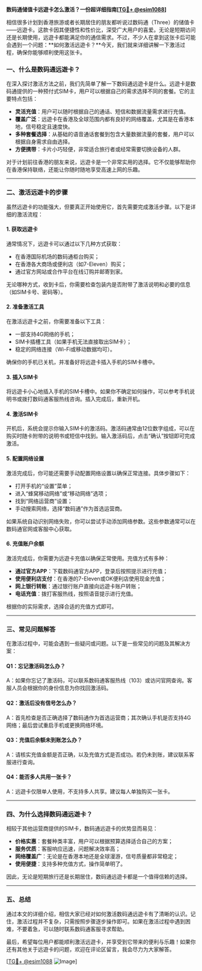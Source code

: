 **数码通储值卡远遊卡怎么激活？一份超详细指南[[TG💪+ @esim1088](https://t.me/s/esim1088)]**

相信很多计划到香港旅游或者长期居住的朋友都听说过数码通（Three）的储值卡——远遊卡。这款卡因其便捷性和性价比，深受广大用户的喜爱。无论是短期访问还是长期使用，远遊卡都能满足你的通信需求。不过，不少人在拿到这张卡后可能会遇到一个问题：**如何激活远遊卡？**今天，我们就来详细讲解一下激活过程，确保你能够顺利使用这张卡。

### **一、什么是数码通远遊卡？**

在深入探讨激活方法之前，我们先简单了解一下数码通远遊卡是什么。远遊卡是数码通提供的一种预付式SIM卡，用户可以根据自己的需求选择不同的套餐。它的主要特点包括：

- **灵活充值**：用户可以随时根据自己的通话、短信和数据流量需求进行充值。
- **覆盖广泛**：远遊卡在香港及全球范围内都有良好的网络覆盖，尤其是在香港本地，信号稳定且速度快。
- **多种套餐选择**：从基础的语音通话套餐到包含大量数据流量的套餐，用户可以根据自身需求自由选择。
- **方便携带**：卡片小巧轻便，非常适合旅行者或经常需要切换设备的人群。

对于计划前往香港的朋友来说，远遊卡是一个非常实用的选择。它不仅能够帮助你在香港保持联络，还能让你随时随地享受高速上网的乐趣。

---

### **二、激活远遊卡的步骤**

虽然远遊卡的功能强大，但要真正开始使用它，首先需要完成激活步骤。以下是详细的激活流程：

#### **1. 获取远遊卡**
通常情况下，远遊卡可以通过以下几种方式获取：
- 在香港国际机场的数码通柜台购买；
- 在香港各大商场或便利店（如7-Eleven）购买；
- 通过官方网站或合作平台在线订购并邮寄到家。

无论哪种方式，收到卡后，你需要检查包装内是否附带了激活说明和必要的信息（如SIM卡号、密码等）。

#### **2. 准备激活工具**
在激活远遊卡之前，你需要准备以下工具：
- 一部支持4G网络的手机；
- SIM卡插槽工具（如果手机无法直接取出SIM卡）；
- 稳定的网络连接（Wi-Fi或移动数据均可）。

确保你的手机已关机，并准备好将远遊卡插入手机的SIM卡槽中。

#### **3. 插入SIM卡**
将远遊卡小心地插入手机的SIM卡槽中。如果你不确定如何操作，可以参考手机说明书或拨打数码通客服热线咨询。插入完成后，重新开机。

#### **4. 激活SIM卡**
开机后，系统会提示你输入SIM卡的激活码。激活码通常由12位数字组成，可以在购买时随卡附带的说明书或短信中找到。输入激活码后，点击“确认”按钮即可完成激活。

#### **5. 配置网络设置**
激活完成后，你可能还需要手动配置网络设置以确保正常连接。具体步骤如下：
- 打开手机的“设置”菜单；
- 进入“蜂窝移动网络”或“移动网络”选项；
- 找到“网络运营商”设置；
- 手动搜索网络，选择“数码通”作为首选运营商。

如果系统自动识别网络失败，你可以尝试手动添加网络参数。这些参数通常可以在数码通官网或客服中心获取。

#### **6. 充值账户余额**
激活完成后，你需要为远遊卡充值以确保正常使用。充值方式有多种：
- **通过官方APP**：下载数码通官方APP，登录后按照提示进行充值；
- **使用便利店支付**：在香港的7-Eleven或OK便利店使用现金充值；
- **网上银行转账**：通过银行账户直接向远遊卡账户转账；
- **电话充值**：拨打客服热线，按照语音提示进行充值。

根据你的实际需求，选择合适的充值方式即可。

---

### **三、常见问题解答**

在激活过程中，可能会遇到一些疑问或问题。以下是一些常见的问题及其解决方案：

#### **Q1：忘记激活码怎么办？**
A：如果你忘记了激活码，可以联系数码通客服热线（103）或访问官网查询。客服人员会根据你的身份信息为你找回激活码。

#### **Q2：激活后没有信号怎么办？**
A：首先检查是否正确选择了数码通作为首选运营商；其次确认手机是否支持4G网络；最后尝试重启手机或更换网络环境。

#### **Q3：充值后余额未到账怎么办？**
A：请核实充值金额是否正确，以及充值方式是否成功。若仍未到账，建议联系客服进行查询。

#### **Q4：能否多人共用一张卡？**
A：远遊卡仅限单人使用，不支持多人共享。建议每人单独购买一张卡。

---

### **四、为什么选择数码通远遊卡？**

相较于其他运营商提供的SIM卡，数码通远遊卡的优势显而易见：
- **价格实惠**：套餐种类丰富，用户可以根据预算选择适合自己的方案；
- **服务优质**：客服响应迅速，问题解决效率高；
- **网络覆盖广**：无论是在香港本地还是全球漫游，信号质量都非常稳定；
- **使用便捷**：支持多种充值方式，操作简单明了。

因此，无论是短期旅行还是长期居住，数码通远遊卡都是一个值得信赖的选择。

---

### **五、总结**

通过本文的详细介绍，相信大家已经对如何激活数码通远遊卡有了清晰的认识。记住，激活过程并不复杂，只需按照步骤逐步操作即可。如果在激活过程中遇到困难，不要着急，可以随时联系数码通客服寻求帮助。

最后，希望每位用户都能顺利激活远遊卡，并享受到它带来的便利与乐趣！如果你还有其他关于远遊卡的问题，欢迎在评论区留言，我会尽力为大家解答。

[[TG💪+ @esim1088](https://t.me/s/esim1088) ![Image](https://i.postimg.cc/4NQfJmqS/Snipaste-2025-05-13-00-14-12.png)]